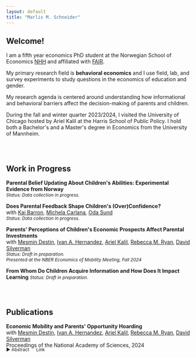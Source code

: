 ```yaml
---
layout: default
title: "Marlis M. Schneider"
---
```


## Welcome!

I am a fifth year economics PhD student at the Norwegian School of Economics [NHH](https://www.nhh.no/en/) and affiliated with [FAIR](https://www.nhh.no/en/research-centres/fair/). 

My primary research field is **behavioral economics** and I use field, lab, and survey experiments to study questions in the economics of education and gender.

My research agenda is centered around understanding how informational and behavioral barriers affect the decision-making of parents and children.

During the fall and winter quarter 2023/2024, I visited the University of Chicago hosted by Ariel Kalil at the Harris School of Public Policy. I hold both a Bachelor's and a Master's degree in Economics from the University of Mannheim.

<div style="height: 30px;"></div>

## Work in Progress

**Parental Belief Updating About Children's Abilities: Experimental Evidence from
Norway**
<br>
<span style="font-size: 12px;">_Status: Data collection in progress._</span>

**Does Parental Feedback Shape Children's (Over)Confidence?**
<br>
<span  style="font-size: 14px;">
    with 
<a href="https://sites.google.com/site/kaibarron/" target="_blank">Kai Barron</a>, 
<a href="https://michelacarlana.com" target="_blank">Michela Carlana</a>, 
<a href="https://sites.google.com/view/odasund/home" target="_blank">Oda Sund</a>
</span>
<br>
<span style="font-size: 12px;">_Status: Data collection in progress._</span>

**Parents' Perceptions of Children's Economic Prospects Affect Parental Investments**
<br>
<span  style="font-size: 14px;">
    with 
    <a href="https://psychology.northwestern.edu/people/faculty/core/profiles/mesmin-destin.html" target="_blank">Mesmin Destin</a>, 
    <a href="https://ivanalfonsohernandez.com" target="_blank">Ivan A. Hernandez</a>, 
    <a href="https://harris.uchicago.edu/directory/ariel-kalil" target="_blank">Ariel Kalil</a>, 
    <a href="https://gufaculty360.georgetown.edu/s/contact/00336000014RWL2AAO/rebecca-ryan" target="_blank">Rebecca M. Ryan</a>, 
    <a href="https://dmsilverman.com" target="_blank">David Silverman</a>
</span>
<br>
<span style="font-size: 12px;">_Status: Draft in preparation._</span>
<br>
<span style="font-size: 12px;">_*Presented at the NBER Economics of Mobility Meeting, Fall 2024*_</span>

**From Whom Do Children Acquire Information and How Does It Impact Learning**
<span style="font-size: 12px;">_Status: Draft in preparation._</span>

<div style="height: 30px;"></div>

## Publications

**Economic Mobility and Parents' Opportunity Hoarding**
<br>
<span  style="font-size: 14px;">
    with 
    <a href="https://psychology.northwestern.edu/people/faculty/core/profiles/mesmin-destin.html" target="_blank">Mesmin Destin</a>, 
    <a href="https://ivanalfonsohernandez.com" target="_blank">Ivan A. Hernandez</a>, 
    <a href="https://harris.uchicago.edu/directory/ariel-kalil" target="_blank">Ariel Kalil</a>, 
    <a href="https://gufaculty360.georgetown.edu/s/contact/00336000014RWL2AAO/rebecca-ryan" target="_blank">Rebecca M. Ryan</a>, 
    <a href="https://dmsilverman.com" target="_blank">David Silverman</a>
</span>
<br>
<span  style="font-size: 14px;">
Proceedings of the National Academy of Sciences, 2024
</span>
<div style="margin-top: -20px;">
    <span onclick="toggleAbstract()" class="toggle-abstract" style="display: inline-block; margin-bottom: 0;">▶ Abstract</span>
    <a href="https://www.pnas.org/doi/10.1073/pnas.2407230121" target="_blank" style="margin-left: 10px; font-size: 12px; cursor: pointer; display: inline-block; text-decoration: none;">
        <i class="fas fa-external-link-alt" style="margin-right: 5px;"></i>Link
    </a>
    <div id="abstractText" style="display:none; margin-top: 10px; padding: 15px; background-color: #f9f9f9; border-radius: 10px; border: 1px solid #ccc; font-size: 12px;">
        <p>Two studies examine how American parents’ beliefs about the economy affect their support for policies and behaviors that give them and their child a “leg up,” even when this comes at the cost of other families’ access to educational and economic opportunities. Counterintuitively, the results show that believing in the American Dream increases affluent parents’ likelihood of engaging in such opportunity hoarding. In other words, affluent parents responded to the possibility that other people would be able to climb the socioeconomic ladder by trying to secure their own children’s future opportunities and limiting those available to less affluent parents and their children. These findings deepen understandings of the factors that contribute to rising economic inequalities.</p>
    </div>
</div>


<div style="height: 10px;"></div>

<script>
function toggleAbstract() {
    var abstract = document.getElementById("abstractText");
    var toggle = document.querySelector('.toggle-abstract');
    if (abstract.style.display === "none") {
        abstract.style.display = "block";
        toggle.innerHTML = "▼ Abstract";
    } else {
        abstract.style.display = "none";
        toggle.innerHTML = "▶ Abstract";
    }
}
</script>

<style>
.toggle-abstract {
    cursor: pointer;
    user-select: none; /* prevents the text selection cursor */
    font-size: 12px; /* consistent font size for the abstract toggle */
    display: inline-block; /* ensures proper alignment */
}
</style>
